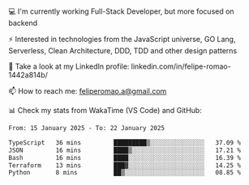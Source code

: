 💻 I'm currently working Full-Stack Developer, but more focused on backend

⚡ Interested in technologies from the JavaScript universe, GO Lang, Serverless, Clean Architecture, DDD, TDD and other design patterns

👥 Take a look at my LinkedIn profile: linkedin.com/in/felipe-romao-1442a814b/

📫 How to reach me: feliperomao.a@gmail.com

📊 Check my stats from WakaTime (VS Code) and GitHub:

<!--START_SECTION:waka-->

```txt
From: 15 January 2025 - To: 22 January 2025

TypeScript   36 mins         █████████▒░░░░░░░░░░░░░░░   37.09 %
JSON         16 mins         ████▒░░░░░░░░░░░░░░░░░░░░   17.21 %
Bash         16 mins         ████░░░░░░░░░░░░░░░░░░░░░   16.39 %
Terraform    13 mins         ███▓░░░░░░░░░░░░░░░░░░░░░   14.25 %
Python       8 mins          ██▒░░░░░░░░░░░░░░░░░░░░░░   08.85 %
```

<!--END_SECTION:waka-->
